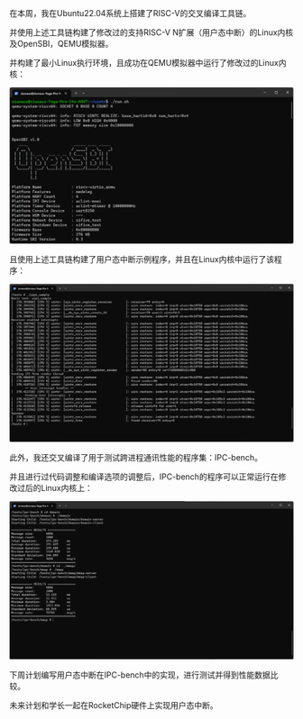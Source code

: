 在本周，我在Ubuntu22.04系统上搭建了RISC-V的交叉编译工具链。

并使用上述工具链构建了修改过的支持RISC-V N扩展（用户态中断）的Linux内核及OpenSBI，QEMU模拟器。

并构建了最小Linux执行环境，且成功在QEMU模拟器中运行了修改过的Linux内核：

![](1.png)

且使用上述工具链构建了用户态中断示例程序，并且在Linux内核中运行了该程序：

![](2.png)

此外，我还交叉编译了用于测试跨进程通讯性能的程序集：IPC-bench。

并且进行过代码调整和编译选项的调整后，IPC-bench的程序可以正常运行在修改过后的Linux内核上：

![](3.png)

下周计划编写用户态中断在IPC-bench中的实现，进行测试并得到性能数据比较。

未来计划和学长一起在RocketChip硬件上实现用户态中断。